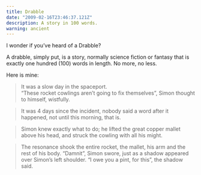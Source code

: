 ```yaml
---
title: Drabble
date: "2009-02-16T23:46:37.121Z"
description: A story in 100 words.
warning: ancient
---
```


I wonder if you’ve heard of a Drabble?

A drabble, simply put, is a story, normally science fiction or fantasy that is exactly one hundred (100) words in length. No more, no less.

Here is mine:

> It was a slow day in the spaceport.  
> “These rocket cowlings aren’t going to fix themselves”, Simon thought to himself, wistfully. 

> It was 4 days since the incident, nobody said a word after it happened, not until this morning, that is. 

> Simon knew exactly what to do; he lifted the great copper mallet above his head, and struck the cowling with all his might. 

> The resonance shook the entire rocket, the mallet, his arm and the rest of his body. “Damnit”, Simon swore, just as a shadow appeared over Simon’s left shoulder. 
> “I owe you a pint, for this”, the shadow said.